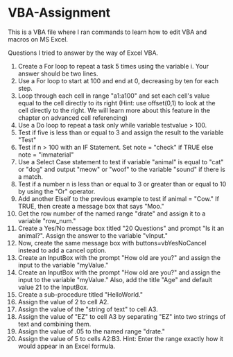 # VBA-Assignment
This is a VBA file where I ran commands to learn how to edit VBA and macros on MS Excel.

Questions I tried to answer by the way of Excel VBA.

1. Create a For loop to repeat a task 5 times using the variable i. Your answer should be two lines.
2. Use a For loop to start at 100 and end at 0, decreasing by ten for each step.
3. Loop through each cell in range "a1:a100" and set each cell's value equal to the cell directly to its right (Hint: use offset(0,1) to look at the cell directly to the right. We will learn more about this feature in the chapter on advanced cell referencing)
4. Use a Do loop to repeat a task only while variable testvalue > 100.
5. Test if five is less than or equal to 3 and assign the result to the variable "Test"
6. Test if n > 100 with an IF Statement. Set note = "check" if TRUE else note = "immaterial"
7. Use a Select Case statement to test if variable "animal" is equal to "cat" or "dog" and output "meow" or "woof" to the variable "sound" if there is a match.
8. Test if a number n is less than or equal to 3 or greater than or equal to 10 by using the "Or" operator.
9. Add another Elseif to the previous example to test if animal = "Cow." If TRUE, then create a message box that says "Moo."
10. Get the row number of the named range "drate" and assign it to a variable "row_num."
11. Create a Yes/No message box titled "20 Questions" and prompt "Is it an animal?". Assign the answer to the variable "vInput."
12. Now, create the same message box with buttons=vbYesNoCancel instead to add a cancel option.
13. Create an InputBox with the prompt "How old are you?" and assign the input to the variable "myValue."
14. Create an InputBox with the prompt "How old are you?" and assign the input to the variable "myValue." Also, add the title "Age" and default value 21 to the InputBox.
15. Create a sub-procedure titled "HelloWorld."
16. Assign the value of 2 to cell A2.
17. Assign the value of the "string of text" to cell A3.
18. Assign the value of "EZ" to cell A3 by separating "EZ" into two strings of text and combining them.
19. Assign the value of .05 to the named range "drate."
20. Assign the value of 5 to cells A2:B3. Hint: Enter the range exactly how it would appear in an Excel formula.
